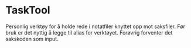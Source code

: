 # TaskTool

Personlig verktøy for å holde rede i notatfiler knyttet opp mot saksfiler.
Før bruk er det nyttig å legge til alias for verktøyet.
Forøvrig forventer det sakskoden som input.
